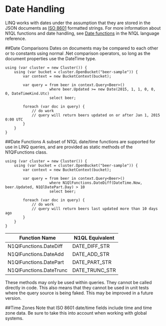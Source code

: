 Date Handling
=============
LINQ works with dates under the assumption that they are stored in the JSON documents as [ISO 8601](https://en.wikipedia.org/wiki/ISO_8601) formatted strings.  For more information about N1QL functions and date handling, see [Date functions](http://developer.couchbase.com/documentation/server/4.0/n1ql/n1ql-language-reference/datefun.html) in the N1QL language reference.

##Date Comparisons
Dates on documents may be compared to each other or to constants using normal .Net comparison operators, so long as the document properties use the DateTime type.

	using (var cluster = new Cluster()) {
		using (var bucket = cluster.OpenBucket("beer-sample")) {
			var context = new BucketContext(bucket);

			var query = from beer in context.Query<Beer>()
						where beer.Updated >= new Date(2015, 1, 1, 0, 0, 0, DateTimeKind.Utc)
						select beer;

			foreach (var doc in query) {
				// do work
				// query will return beers updated on or after Jan 1, 2015 0:00 UTC
			}
		}
	}

##Date Functions
A subset of N1QL date/time functions are supported for use in LINQ queries, and are provided as static methods of the N1QlFunctions class.

	using (var cluster = new Cluster()) {
		using (var bucket = cluster.OpenBucket("beer-sample")) {
			var context = new BucketContext(bucket);

			var query = from beer in context.Query<Beer>()
						where N1QlFunctions.DateDiff(DateTime.Now, beer.Updated, N1QlDatePart.Day) > 10
						select beer;

			foreach (var doc in query) {
				// do work
				// query will return beers last updated more than 10 days ago
			}
		}
	}

| Function Name               | N1QL Equivalent |
| --------------------------- | --------------- |
| N1QlFunctions.DateDiff      | DATE_DIFF_STR   |
| N1QlFunctions.DateAdd       | DATE_ADD_STR    |
| N1QlFunctions.DatePart      | DATE_PART_STR   |
| N1QlFunctions.DateTrunc     | DATE_TRUNC_STR  |

These methods may only be used within queries.  They cannot be called directly in code.  This also means that they cannot be used in unit tests where the query source is being faked.  This may be improved in a future version.

##Time Zones
Note that ISO 8601 date/time fields include time and time zone data.  Be sure to take this into account when working with global systems.